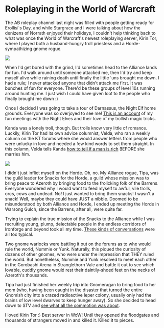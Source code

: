 # Roleplaying in the World of Warcraft

The AB roleplay channel last night was filled with people getting ready for Erollisi's Day, and while Stargrace and I were talking about how the denizens of Norrath enjoyed their holidays, I couldn't help thinking back to what was once the World of Warcraft's newest roleplaying server, Kirin Tor, where I played both a husband-hungry troll priestess and a Horde-sympathizing gnome rogue.

![](http://westkarana.com/images/darn.jpg)

When I'd get bored with the grind, I'd sometimes head to the Alliance lands for fun. I'd walk around until someone attacked me, then I'd try and keep myself alive while raining death until finally the little 'uns brought me down. I had a rule; I never attacked anyone that didn't attack me first. It was bunches of fun for everyone. There'd be these groups of level 10s running around hunting me. I just wish I could have given loot to the people who finally brought me down :)

Once I decided I was going to take a tour of Darnassus, the Night Elf home grounds. Everyone was so overjoyed to see me! [This is an account](http://westkarana.com/index.php/2006/01/17/a-trip-to-darnassus/) of my fun meetings with the Night Elves and their love of my trollish magic tricks.

Kanda was a lonely troll, though. But trolls know very little of romance. Luckily, Kirin Tor had its own advice columnist, Velda, who ran a weekly column on the KT forums where she would answer letters from people who were unlucky in love and needed a few kind words to set them straight. In this column, Velda tells Kanda [how to tell if a man is rich](http://westkarana.com/index.php/2005/12/02/dear-velda/) BEFORE she marries him.

![](http://westkarana.com/images/headsnack.jpg)

I didn't just inflict myself on the Horde. Oh, no. My Alliance rogue, Tipa, was the guild leader for Snacks for the Horde, a guild whose mission was to bring peace to Azeroth by bringing food to the frolicking folk of the Barrens. Everyone wondered why I would want to feed myself to awful, vile trolls, orcs, cows and undead. No! I just wanted to bring them snacks! *I* wasn't a snack! Well, maybe they could have JUST a nibble. Doomed to be misunderstood by both Alliance and Horde, I ended up meeting the Horde in Warsong Gulch, since the Barrens, after all, were quite far. 

Trying to explain the true mission of the Snacks to the Alliance while I was recruiting young, plump, delectable people in the endless corridors of Ironforge and beyond took all my time. [These kinds of conversations](http://westkarana.com/index.php/2005/12/12/snacks-for-the-horde/) were all too typical.

Two gnome warlocks were battling it out on the forums as to who would rule the world, Nummie or Yunk. Naturally, this piqued the curiosity of dozens of other gnomes, who were under the impression that THEY ruled the world. But nonetheless, Nummie and Yunk resolved to meet each other in the Gorobashi Arena in Stranglethorn Vale and battle it out to see which lovable, cuddly gnome would rest their daintily-shoed feet on the necks of Azeroth's thousands.

Tipa had just finished her weekly trip into Gnomeragan to bring food to her mom (who, having been caught in the disaster that turned the entire Gnomish city into a crazed radioactive leper colony, usually only had the brains of low level dwarves to keep hunger away). So she decided to head down to STV and [see what all the commotion was about](http://westkarana.com/index.php/2006/01/03/to-rule-the-world-cutely/). 

I loved Kirin Tor :) Best server in WoW! Until they opened the floodgates and thousands of strangers moved in and killed it. Killed it to pieces.

